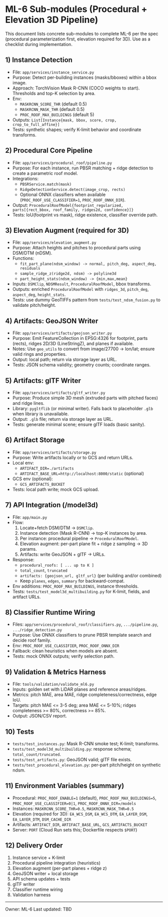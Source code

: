 # ML-6 Sub-modules (Procedural + Elevation 3D Pipeline)

This document lists concrete sub-modules to complete ML-6 per the spec (procedural parameterization first, elevation required for 3D). Use as a checklist during implementation.

## 1) Instance Detection
- File: `app/services/instance_service.py`
- Purpose: Detect per-building instances (masks/bboxes) within a bbox image.
- Approach: TorchVision Mask R-CNN (COCO weights to start). Thresholds and top-K selection by area.
- Env:
  - `MASKRCNN_SCORE_THR` (default 0.5)
  - `MASKRCNN_MASK_THR` (default 0.5)
  - `PROC_ROOF_MAX_BUILDINGS` (default 5)
- Outputs: `List[Instance{mask, bbox, score, crop, crop_to_full_affine}]`
- Tests: synthetic shapes; verify K-limit behavior and coordinate transforms.

## 2) Procedural Core Pipeline
- File: `app/services/procedural_roof/pipeline.py`
- Purpose: For each instance, run PBSR matching + ridge detection to create a parametric roof model.
- Integrations:
  - `PBSRService.match(mask)`
  - `RidgeDetectionService.detect(image_crop, rects)`
  - Optional ONNX classifiers when available (`PROC_ROOF_USE_CLASSIFIER=1`, `PROC_ROOF_ONNX_DIR`).
- Output: `ProceduralRoofModel{footprint_regularized, parts[{rect_bbox, roof_family, ridges2d, confidence}]}`
- Tests: IoU(footprint vs mask), ridge existence, classifier override path.

## 3) Elevation Augment (required for 3D)
- File: `app/services/elevation_augment.py`
- Purpose: Attach heights and pitches to procedural parts using DSM/DTM (nDSM).
- Functions:
  - `fit_part_plane(ndsm_window) -> normal, pitch_deg, aspect_deg, residuals`
  - `sample_ridge_z(ridge2d, ndsm) -> polyline3d`
  - `part_height_stats(ndsm_window) -> {min,max,mean}`
- Inputs: `DSMClip`, `NDSMResult`, `ProceduralRoofModel`, bbox transforms.
- Outputs: enriched `ProceduralRoofModel` with `ridges_3d`, `pitch_deg`, `aspect_deg`, `height_stats`.
- Tests: use dummy GeoTIFFs pattern from `tests/test_ndsm_fusion.py` to validate pitch/height.

## 4) Artifacts: GeoJSON Writer
- File: `app/services/artifacts/geojson_writer.py`
- Purpose: Emit FeatureCollection in EPSG:4326 for footprint, parts (rects), ridges 2D/3D (LineStringZ), and planes if available.
- Notes: Use `geo_utils` to convert from image/27700 -> lon/lat; ensure valid rings and properties.
- Output: local path; return via storage layer as URL.
- Tests: JSON schema validity; geometry counts; coordinate ranges.

## 5) Artifacts: glTF Writer
- File: `app/services/artifacts/gltf_writer.py`
- Purpose: Produce simple 3D mesh (extruded parts with pitched faces) and ridge lines.
- Library: `pygltflib` (or minimal writer). Falls back to placeholder `.glb` when library is unavailable.
- Output: `.glb` file; return via storage layer as URL.
- Tests: generate minimal scene; ensure glTF loads (basic sanity).

## 6) Artifact Storage
- File: `app/services/artifacts/storage.py`
- Purpose: Write artifacts locally or to GCS and return URLs.
- Local env:
  - `ARTIFACT_DIR=./artifacts`
  - `ARTIFACT_BASE_URL=http://localhost:8000/static` (optional)
- GCS env (optional):
  - `GCS_ARTIFACTS_BUCKET`
- Tests: local path write; mock GCS upload.

## 7) API Integration (/model3d)
- File: `app/main.py`
- Flow:
  1. Locate+fetch DSM/DTM -> `DSMClip`.
  2. Instance detection (Mask R-CNN) -> top-K instances by area.
  3. Per instance: procedural pipeline -> `ProceduralRoofModel`.
  4. Elevation augment: per-part plane fit + ridge z sampling -> 3D params.
  5. Artifacts: write GeoJSON + glTF -> URLs.
- Response:
  - `procedural_roofs: [ ... up to K ]`
  - `total_count`, `truncated`
  - `artifacts: {geojson_url, gltf_url}` (per building and/or combined)
  - Keep `planes`, `edges`, `summary` for backward-compat.
- Env additions: `PROC_ROOF_MAX_BUILDINGS`, instance thresholds.
- Tests: `tests/test_model3d_multibuilding.py` for K-limit, fields, and artifact URLs.

## 8) Classifier Runtime Wiring
- Files: `app/services/procedural_roof/classifiers.py`, `.../pipeline.py`, `.../ridge_detection.py`
- Purpose: Use ONNX classifiers to prune PBSR template search and decide roof family.
- Env: `PROC_ROOF_USE_CLASSIFIER`, `PROC_ROOF_ONNX_DIR`
- Fallback: clean heuristics when models are absent.
- Tests: mock ONNX outputs; verify selection path.

## 9) Validation & Metrics Harness
- File: `tools/validation/validate_ml6.py`
- Inputs: golden set with LiDAR planes and reference areas/ridges.
- Metrics: pitch MAE, area MAE, ridge completeness/correctness, edge IoU.
- Targets: pitch MAE <= 3-5 deg; area MAE <= 5-10%; ridges completeness >= 80%, correctness >= 85%.
- Output: JSON/CSV report.

## 10) Tests
- `tests/test_instances.py`: Mask R-CNN smoke test; K-limit; transforms.
- `tests/test_model3d_multibuilding.py`: response schema; `total_count/truncated`.
- `tests/test_artifacts.py`: GeoJSON valid; glTF file exists.
- `tests/test_procedural_elevation.py`: per-part pitch/height on synthetic ndsm.

## 11) Environment Variables (summary)
- Procedural: `PROC_ROOF_ENABLE=1` (default), `PROC_ROOF_MAX_BUILDINGS=5`, `PROC_ROOF_USE_CLASSIFIER=0|1`, `PROC_ROOF_ONNX_DIR=/models`
- Instances: `MASKRCNN_SCORE_THR=0.5`, `MASKRCNN_MASK_THR=0.5`
- Elevation (required for 3D): `EA_WCS_DSM`, `EA_WCS_DTM`, `EA_LAYER_DSM`, `EA_LAYER_DTM`, `DSM_CACHE_DIR`
- Artifacts: `ARTIFACT_DIR`, `ARTIFACT_BASE_URL`, `GCS_ARTIFACTS_BUCKET`
- Server: `PORT` (Cloud Run sets this; Dockerfile respects `$PORT`)

## 12) Delivery Order
1. Instance service + K-limit
2. Procedural pipeline integration (heuristics)
3. Elevation augment (per-part planes + ridge z)
4. GeoJSON writer + local storage
5. API schema updates + tests
6. glTF writer
7. Classifier runtime wiring
8. Validation harness

---

Owner: ML-6
Last updated: TBD